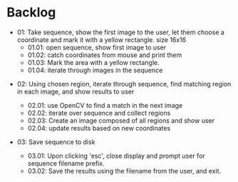 Backlog
=======

+ 01: Take sequence, show the first image to the user, let them choose a coordinate
  and mark it with a yellow rectangle. size 16x16
  + 01.01: open sequence, show first image to user
  + 01.02: catch coordinates from mouse and print them
  + 01.03: Mark the area with a yellow rectangle.
  + 01.04: iterate through images in the sequence

- 02: Using chosen region, iterate through sequence, find matching region in
  each image, and show results to user
  - 02.01: use OpenCV to find a match in the next image
  - 02.02: iterate over sequence and collect regions
  - 02.03: Create an image composed of all regions and show user
  - 02.04: update results based on new coordinates

- 03: Save sequence to disk
  - 03.01: Upon clicking 'esc', close display and prompt user for sequence
    filename prefix.
  - 03.02: Save the results using the filename from the user, and exit.
